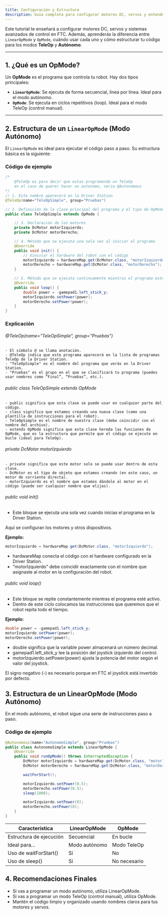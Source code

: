 ```yaml
---
title: Configuración y Estructura
description: Guía completa para configurar motores DC, servos y entender la estructura de TeleOp y Autónomo en FTC.
---
```


Este tutorial te enseñará a configurar motores DC, servos y sistemas avanzados de control en FTC. Además, aprenderás la diferencia entre `LinearOpMode` y `OpMode`, cuándo usar cada uno y cómo estructurar tu código para los modos **TeleOp** y **Autónomo**.

---

## 1. ¿Qué es un OpMode?

Un **OpMode** es el programa que controla tu robot. Hay dos tipos principales:

- **`LinearOpMode`**: Se ejecuta de forma secuencial, línea por línea. Ideal para el modo autónomo.
- **`OpMode`**: Se ejecuta en ciclos repetitivos (loop). Ideal para el modo TeleOp (control manual).

---

## 2. Estructura de un `LinearOpMode` (Modo Autónomo)

El `LinearOpMode` es ideal para ejecutar el código paso a paso. Su estructura básica es la siguiente:

### Código de ejemplo

```java
/*
    @TeleOp es para decir que estas programando un TeleOp
    en el caso de querer hacer un autonomo, seria @Autonomous
*/
// 1. Este nombre aparecerá en la Driver Station
@TeleOp(name="TeleOpSimple", group="Pruebas")

// 2. Definición de la clase principal del programa y el tipo de OpMode
public class TeleOpSimple extends OpMode {

    // 3. Declaración de los motores
    private DcMotor motorIzquierdo;
    private DcMotor motorDerecho;

    // 4. Método que se ejecuta una sola vez al iniciar el programa
    @Override
    public void init() {
        // Vincular el hardware del robot con el código
        motorIzquierdo = hardwareMap.get(DcMotor.class, "motorIzquierdo");
        motorDerecho = hardwareMap.get(DcMotor.class, "motorDerecho");
    }

    // 5. Método que se ejecuta continuamente mientras el programa esté activo
    @Override
    public void loop() {
        double power = -gamepad1.left_stick_y;
        motorIzquierdo.setPower(power);
        motorDerecho.setPower(power);
    }
}
```

### Explicación
###### @TeleOp(name="TeleOpSimple", group="Pruebas")
	- El símbolo @ se llama anotación.
	- @TeleOp indica que este programa aparecerá en la lista de programas TeleOp de la Driver Station.
	- "TeleOpSimple" es el nombre del programa que verás en la Driver Station.
	- "Pruebas" es el grupo en el que se clasificará tu programa (puedes usar nombres como “Final”, “Pruebas”, etc.).
###### public class TeleOpSimple extends OpMode 
	- public significa que esta clase se puede usar en cualquier parte del código.
	- class significa que estamos creando una nueva clase (como una plantilla de instrucciones para el robot).
	- TeleOpSimple es el nombre de nuestra clase (debe coincidir con el nombre del archivo).
	- extends OpMode significa que esta clase hereda las funciones de OpMode, que es la estructura que permite que el código se ejecute en bucle (ideal para TeleOp).
###### private DcMotor motorIzquierdo
	- private significa que este motor solo se puede usar dentro de esta clase.
	- DcMotor es el tipo de objeto que estamos creando (en este caso, un motor de corriente directa).
	- motorIzquierdo es el nombre que estamos dándole al motor en el código (puede ser cualquier nombre que elijas).
###### public void init()
- Este bloque se ejecuta una sola vez cuando inicias el programa en la Driver Station.

Aquí se configuran los motores y otros dispositivos.

**Ejemplo:**
```java
motorIzquierdo = hardwareMap.get(DcMotor.class, "motorIzquierdo");
```
- hardwareMap conecta el código con el hardware configurado en la Driver Station.
- "motorIzquierdo" debe coincidir exactamente con el nombre que asignaste al motor en la configuración del robot.

###### public void loop()
- Este bloque se repite constantemente mientras el programa esté activo.
- Dentro de este ciclo colocamos las instrucciones que queremos que el robot repita todo el tiempo.

**Ejemplo:**
```java
double power = -gamepad1.left_stick_y;
motorIzquierdo.setPower(power);
motorDerecho.setPower(power);
```

- double significa que la variable power almacenará un número decimal.
- gamepad1.left_stick_y lee la posición del joystick izquierdo del control.
- motorIzquierdo.setPower(power) ajusta la potencia del motor según el valor del joystick.

El signo negativo (-) es necesario porque en FTC el joystick está invertido por defecto.

## 3. Estructura de un LinearOpMode (Modo Autónomo)
En el modo autónomo, el robot sigue una serie de instrucciones paso a paso.
### Código de ejemplo
```java
@Autonomous(name="AutonomoSimple", group="Pruebas")
public class AutonomoSimple extends LinearOpMode {
    @Override
    public void runOpMode() throws InterruptedException {
        DcMotor motorIzquierdo = hardwareMap.get(DcMotor.class, "motorIzquierdo");
        DcMotor motorDerecho = hardwareMap.get(DcMotor.class, "motorDerecho");

        waitForStart();

        motorIzquierdo.setPower(0.5);
        motorDerecho.setPower(0.5);
        sleep(1000);

        motorIzquierdo.setPower(0);
        motorDerecho.setPower(0);
    }
}
```

| Característica  | LinearOpMode | OpMode |
| ------------- | ------------- | ------------- |
| Estructura de ejecución  | Secuencial | En bucle |
| Ideal para… | Modo autónomo  | Modo TeleOp  |
| Uso de waitForStart() | Sí  | No  |
| Uso de sleep() | Sí |  No necesario |

## 4. Recomendaciones Finales
- Si vas a programar un modo autónomo, utiliza LinearOpMode.
- Si vas a programar un modo TeleOp (control manual), utiliza OpMode.
- Mantén el código limpio y organizado usando nombres claros para tus motores y servos.